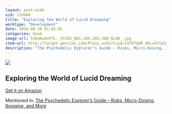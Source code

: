 ```yaml
---
layout: post-wide
uid: item66
title: "Exploring the World of Lucid Dreaming"
worktype: "Development"
date: 2016-06-26 01:01:01
categories: book
image-url: 510aKu0sPTL._SY291_BO1,204,203,200_QL40_.jpg
item-url: http://target.georiot.com/Proxy.ashx?tsid=14707&GR_URL=http%3A%2F%2Fwww.amazon.com%2FExploring-World-Dreaming-Stephen-LaBerge%2Fdp%2F034537410X
description: "The Psychedelic Explorer’s Guide – Risks, Micro-Dosing, Ibogaine, and More"
---
```

<a href="http://target.georiot.com/Proxy.ashx?tsid=14707&GR_URL=http%3A%2F%2Fwww.amazon.com%2FExploring-World-Dreaming-Stephen-LaBerge%2Fdp%2F034537410X" target="blank"><img src="../../../../img/thumbs/510aKu0sPTL._SY291_BO1,204,203,200_QL40_.jpg" class="prod-img"></a>
<h2>Exploring the World of Lucid Dreaming</h2>
<p><a href="http://target.georiot.com/Proxy.ashx?tsid=14707&GR_URL=http%3A%2F%2Fwww.amazon.com%2FExploring-World-Dreaming-Stephen-LaBerge%2Fdp%2F034537410X" target="blank">Get it on Amazon</a><p>
<p>Mentioned in: <a href="http://fourhourworkweek.com/2015/03/21/james-fadiman/" target="blank">The Psychedelic Explorer’s Guide – Risks, Micro-Dosing, Ibogaine, and More</a></p>
